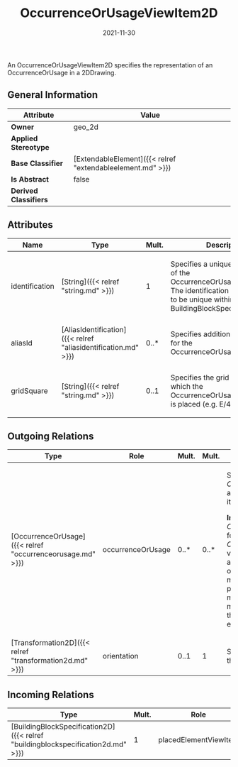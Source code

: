 ﻿---
title: OccurrenceOrUsageViewItem2D
toc: false
type: specs
date: "2021-11-30"
draft: false
specification: VEC
version: 2.0.0-rc1
documentType: "Recommendation"
elementType: Class
classes:
  - OccurrenceOrUsageViewItem2D
menu_name: vec-2.0.0-rc1
---
<p> An OccurrenceOrUsageViewItem2D specifies the representation of an OccurrenceOrUsage in a 2DDrawing.      </p>

## General Information

| Attribute               | Value |
|-------------------------|-------|
| **Owner**               | geo_2d |
| **Applied Stereotype**  |   |
| **Base Classifier**     | [ExtendableElement]({{< relref "extendableelement.md" >}})<br/>  |
| **Is Abstract**         | false |
| **Derived Classifiers** |   |

## Attributes
|  Name  |  Type  |  Mult.  |  Description  |  Owning Classifier  |
|--------|--------|---------|---------------|--------------|
|identification | [String]({{< relref "string.md" >}}) | 1 | <p> Specifies a unique identification of the OccurrenceOrUsageViewItem2D. The identification is guaranteed to be unique within the BuildingBlockSpecification2D.      </p> | [OccurrenceOrUsageViewItem2D]({{< relref "occurrenceorusageviewitem2d.md" >}}) |
|aliasId | [AliasIdentification]({{< relref "aliasidentification.md" >}}) | 0..* | <p> Specifies additional identifiers for the OccurrenceOrUsageViewItem2D.      </p> | [OccurrenceOrUsageViewItem2D]({{< relref "occurrenceorusageviewitem2d.md" >}}) |
|gridSquare | [String]({{< relref "string.md" >}}) | 0..1 | <p>Specifies the grid square in which the OccurrenceOrUsageViewItem2D is placed (e.g. E/40). </p> | [OccurrenceOrUsageViewItem2D]({{< relref "occurrenceorusageviewitem2d.md" >}}) |

## Outgoing Relations
|    Type  |   Role   |   Mult.   |   Mult.   |   Description   |
|----------|----------|-----------|-----------|-----------------|
| [OccurrenceOrUsage]({{< relref "occurrenceorusage.md" >}}) | occurrenceOrUsage | 0..* | 0..* | <p> Specifies the <i>OccurrenceOrUsages</i> which are represented by the view item.      </p>      <p> <b>Important: </b>To use one <i>OccurenceOrUsageViewItem</i> for multiple <i>OccurrenceOrUsages </i>is only valid, if the referenced items are true alternatives to each other. That means, they must have an identical placement, the geometrical models used for each item must be substitutable and the item must be mutually exclusive to each other.      </p> |
| [Transformation2D]({{< relref "transformation2d.md" >}}) | orientation | 0..1 | 1 | Specifies the orientation of the view item. |
##  Incoming Relations
|    Type  |   Mult.  |   Role    |   Mult.   |   Description  |
|----------|----------|-----------|-----------|----------------|
| [BuildingBlockSpecification2D]({{< relref "buildingblockspecification2d.md" >}}) | 1 | placedElementViewItem | 0..* | Specifies the view items for OccurrenceOrUsages on a BuildingBlockSpecification2D. |
